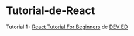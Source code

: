 # Tutorial-de-React

Tutorial 1 : [React Tutorial For Beginners](https://www.youtube.com/watch?v=dGcsHMXbSOA) de [DEV ED](https://www.youtube.com/channel/UClb90NQQcskPUGDIXsQEz5Q)
